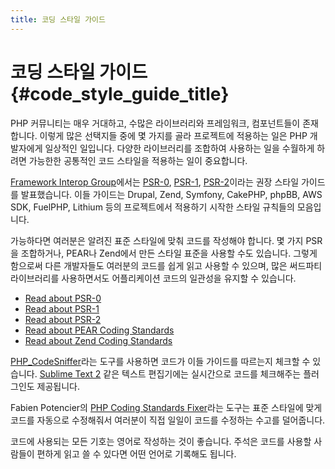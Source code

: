 ```yaml
---
title: 코딩 스타일 가이드
---
```


# 코딩 스타일 가이드  {#code_style_guide_title}

PHP 커뮤니티는 매우 거대하고, 수많은 라이브러리와 프레임워크, 컴포넌트들이 존재합니다. 
이렇게 많은 선택지들 중에 몇 가지를 골라 프로젝트에 적용하는 일은 PHP 개발자에게 일상적인 일입니다.
다양한 라이브러리를 조합하여 사용하는 일을 수월하게 하려면 가능한한 공통적인 코드 스타일을 적용하는 일이
중요합니다.

[Framework Interop Group][fig]에서는 [PSR-0][psr0], [PSR-1][psr1], [PSR-2][psr2]이라는 권장 스타일 가이드를 발표했습니다.
이들 가이드는 Drupal, Zend, Symfony, CakePHP, phpBB, AWS SDK, FuelPHP, Lithium 등의 프로젝트에서 적용하기 시작한
스타일 규칙들의 모음입니다.

가능하다면 여러분은 알려진 표준 스타일에 맞춰 코드를 작성해야 합니다. 몇 가지 PSR을 조합하거나, 
PEAR나 Zend에서 만든 스타일 표준을 사용할 수도 있습니다. 그렇게 함으로써 다른 개발자들도 여러분의 코드를
쉽게 읽고 사용할 수 있으며, 많은 써드파티 라이브러리를 사용하면서도 어플리케이션 코드의 일관성을
유지할 수 있습니다.

* [Read about PSR-0][psr0]
* [Read about PSR-1][psr1]
* [Read about PSR-2][psr2]
* [Read about PEAR Coding Standards][pear-cs]
* [Read about Zend Coding Standards][zend-cs]

[PHP_CodeSniffer][phpcs]라는 도구를 사용하면 코드가 이들 가이드를 따르는지 체크할 수 있습니다.
[Sublime Text 2][st-cs] 같은 텍스트 편집기에는 실시간으로 코드를 체크해주는 플러그인도 제공됩니다.

Fabien Potencier의 [PHP Coding Standards Fixer][phpcsfixer]라는 도구는 
표준 스타일에 맞게 코드를 자동으로 수정해줘서 여러분이 직접 일일이 코드를 수정하는 수고를 덜어줍니다.

코드에 사용되는 모든 기호는 영어로 작성하는 것이 좋습니다. 주석은 코드를 사용할 사람들이 편하게 
읽고 쓸 수 있다면 어떤 언어로 기록해도 됩니다.

[fig]: http://www.php-fig.org/
[psr0]: https://github.com/php-fig/fig-standards/blob/master/accepted/PSR-0.md
[psr1]: https://github.com/php-fig/fig-standards/blob/master/accepted/PSR-1-basic-coding-standard.md
[psr2]: https://github.com/php-fig/fig-standards/blob/master/accepted/PSR-2-coding-style-guide.md
[pear-cs]: http://pear.php.net/manual/en/standards.php
[zend-cs]: http://framework.zend.com/wiki/display/ZFDEV2/Coding+Standards
[phpcs]: http://pear.php.net/package/PHP_CodeSniffer/
[st-cs]: https://github.com/benmatselby/sublime-phpcs
[phpcsfixer]: http://cs.sensiolabs.org/
